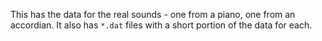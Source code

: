 This has the data for the real sounds - one from a piano, one from an accordian. It also has `*.dat` files with a short portion of the data for each.
